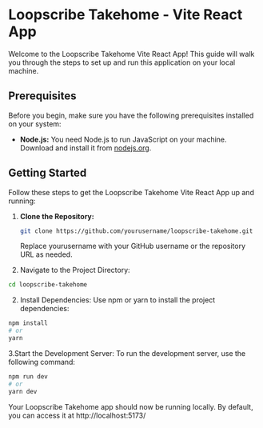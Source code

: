 # Loopscribe Takehome - Vite React App

Welcome to the Loopscribe Takehome Vite React App! This guide will walk you through the steps to set up and run this application on your local machine.

## Prerequisites

Before you begin, make sure you have the following prerequisites installed on your system:

- **Node.js:** You need Node.js to run JavaScript on your machine. Download and install it from [nodejs.org](https://nodejs.org/).

## Getting Started

Follow these steps to get the Loopscribe Takehome Vite React App up and running:

1. **Clone the Repository:**

   ```bash
   git clone https://github.com/yourusername/loopscribe-takehome.git
   ```

   Replace yourusername with your GitHub username or the repository URL as needed.

1. Navigate to the Project Directory:

```bash
cd loopscribe-takehome
```

2. Install Dependencies:
   Use npm or yarn to install the project dependencies:

```bash
npm install
# or
yarn
```

3.Start the Development Server:
To run the development server, use the following command:

```bash
npm run dev
# or
yarn dev

```

Your Loopscribe Takehome app should now be running locally. By default, you can access it at
http://localhost:5173/
